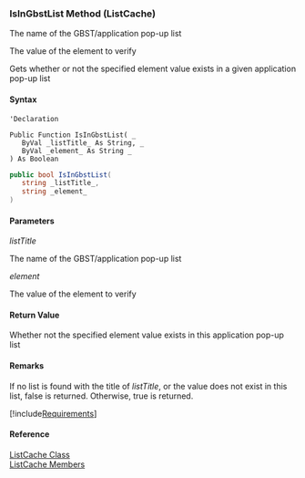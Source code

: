 ﻿### IsInGbstList Method (ListCache)

The name of the GBST/application pop-up list

The value of the element to verify

Gets whether or not the specified element value exists in a given application pop-up list

#### Syntax

```vbnet
'Declaration

Public Function IsInGbstList( _
   ByVal _listTitle_ As String, _
   ByVal _element_ As String _
) As Boolean
```

```csharp
public bool IsInGbstList( 
   string _listTitle_,
   string _element_
)
```

#### Parameters

_listTitle_

The name of the GBST/application pop-up list

_element_

The value of the element to verify

#### Return Value

Whether not the specified element value exists in this application pop-up list

#### Remarks

If no list is found with the title of _listTitle_, or the value does not exist in this list, false is returned. Otherwise, true is returned.

[!include[Requirements](../partials/requirements.md)]

#### Reference

[ListCache Class](fcSDK~FChoice.Foundation.Clarify.ListCache.md)  
[ListCache Members](fcSDK~FChoice.Foundation.Clarify.ListCache_members.md)